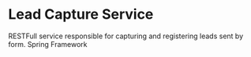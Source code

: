 # Lead Capture Service
RESTFull service responsible for capturing and registering leads sent by form.
Spring Framework
